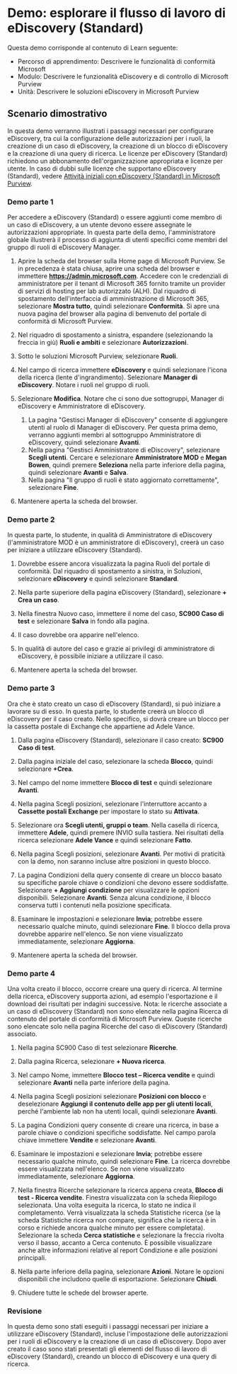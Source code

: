 <!---
---
Demo: Titolo: "Esplorare il flusso di lavoro di eDiscovery (Standard)" Percorso di apprendimento/Modulo/Unità: "Percorso di apprendimento: Descrivere le funzionalità di conformità Microsoft; Modulo 5: Descrivere le funzionalità eDiscovery e di controllo di Microsoft Purview; Unità 2: Descrivere le soluzioni eDiscovery in Microsoft 365"
---
--->

# Demo: esplorare il flusso di lavoro di eDiscovery (Standard)

Questa demo corrisponde al contenuto di Learn seguente:

- Percorso di apprendimento: Descrivere le funzionalità di conformità Microsoft
- Modulo: Descrivere le funzionalità eDiscovery e di controllo di Microsoft Purview
- Unità: Descrivere le soluzioni eDiscovery in Microsoft Purview

## Scenario dimostrativo

In questa demo verranno illustrati i passaggi necessari per configurare eDiscovery, tra cui la configurazione delle autorizzazioni per i ruoli, la creazione di un caso di eDiscovery, la creazione di un blocco di eDiscovery e la creazione di una query di ricerca.  Le licenze per eDiscovery (Standard) richiedono un abbonamento dell'organizzazione appropriata e licenze per utente. In caso di dubbi sulle licenze che supportano eDiscovery (Standard), vedere [Attività iniziali con eDiscovery (Standard) in Microsoft Purview](https://docs.microsoft.com/microsoft-365/compliance/get-started-core-ediscovery?view=o365-worldwide).

### Demo parte 1

Per accedere a eDiscovery (Standard) o essere aggiunti come membro di un caso di eDiscovery, a un utente devono essere assegnate le autorizzazioni appropriate. In questa parte della demo, l'amministratore globale illustrerà il processo di aggiunta di utenti specifici come membri del gruppo di ruoli di eDiscovery Manager.

1. Aprire la scheda del browser sulla Home page di Microsoft Purview.  Se in precedenza è stata chiusa, aprire una scheda del browser e immettere **https://admin.microsoft.com**. Accedere con le credenziali di amministratore per il tenant di Microsoft 365 fornito tramite un provider di servizi di hosting per lab autorizzato (ALH). Dal riquadro di spostamento dell'interfaccia di amministrazione di Microsoft 365, selezionare **Mostra tutto**, quindi selezionare **Conformità**.  Si apre una nuova pagina del browser alla pagina di benvenuto del portale di conformità di Microsoft Purview.  

1. Nel riquadro di spostamento a sinistra, espandere (selezionando la freccia in giù) **Ruoli e ambiti** e selezionare **Autorizzazioni**.

1. Sotto le soluzioni Microsoft Purview, selezionare **Ruoli**.

1. Nel campo di ricerca immettere **eDiscovery** e quindi selezionare l'icona della ricerca (lente d'ingrandimento).  Selezionare **Manager di eDiscovery**.  Notare i ruoli nel gruppo di ruoli.

1. Selezionare **Modifica**.  Notare che ci sono due sottogruppi, Manager di eDiscovery e Amministratore di eDiscovery.  
    1. La pagina "Gestisci Manager di eDiscovery" consente di aggiungere utenti al ruolo di Manager di eDiscovery. Per questa prima demo, verranno aggiunti membri al sottogruppo Amministratore di eDiscovery, quindi selezionare **Avanti**.
    1. Nella pagina "Gestisci Amministratore di eDiscovery", selezionare **Scegli utenti**. Cercare e selezionare **Amministratore MOD** e **Megan Bowen**, quindi premere **Seleziona** nella parte inferiore della pagina, quindi selezionare **Avanti** e **Salva**.
    1. Nella pagina "Il gruppo di ruoli è stato aggiornato correttamente", selezionare **Fine**.

1. Mantenere aperta la scheda del browser.

### Demo parte 2

In questa parte, lo studente, in qualità di Amministratore di eDiscovery (l'amministratore MOD è un amministratore di eDiscovery), creerà un caso per iniziare a utilizzare eDiscovery (Standard).

1. Dovrebbe essere ancora visualizzata la pagina Ruoli del portale di conformità. Dal riquadro di spostamento a sinistra, in Soluzioni, selezionare **eDiscovery** e quindi selezionare **Standard**.

1. Nella parte superiore della pagina eDiscovery (Standard), selezionare **+ Crea un caso**.

1. Nella finestra Nuovo caso, immettere il nome del caso, **SC900 Caso di test** e selezionare **Salva** in fondo alla pagina.

1. Il caso dovrebbe ora apparire nell'elenco.

1. In qualità di autore del caso e grazie ai privilegi di amministratore di eDiscovery, è possibile iniziare a utilizzare il caso.  

1. Mantenere aperta la scheda del browser.

### Demo parte 3

Ora che è stato creato un caso di eDiscovery (Standard), si può iniziare a lavorare su di esso.  In questa parte, lo studente creerà un blocco di eDiscovery per il caso creato.  Nello specifico, si dovrà creare un blocco per la cassetta postale di Exchange che appartiene ad Adele Vance.

1. Dalla pagina eDiscovery (Standard), selezionare il caso creato: **SC900 Caso di test**.

1. Dalla pagina iniziale del caso, selezionare la scheda **Blocco**, quindi selezionare **+Crea**.

1. Nel campo del nome immettere **Blocco di test** e quindi selezionare **Avanti**.

1. Nella pagina Scegli posizioni, selezionare l'interruttore accanto a **Cassette postali Exchange** per impostare lo stato su **Attivata**.  

1. Selezionare ora **Scegli utenti, gruppi o team**.  Nella casella di ricerca, immettere **Adele**, quindi premere INVIO sulla tastiera. Nei risultati della ricerca selezionare **Adele Vance** e quindi selezionare **Fatto**.

1. Nella pagina Scegli posizioni, selezionare **Avanti**.  Per motivi di praticità con la demo, non saranno incluse altre posizioni in questo blocco.

1. La pagina Condizioni della query consente di creare un blocco basato su specifiche parole chiave o condizioni che devono essere soddisfatte. Selezionare **+ Aggiungi condizione** per visualizzare le opzioni disponibili.  Selezionare **Avanti**. Senza alcuna condizione, il blocco conserva tutti i contenuti nella posizione specificata.

1. Esaminare le impostazioni e selezionare **Invia**; potrebbe essere necessario qualche minuto, quindi selezionare **Fine**.  Il blocco della prova dovrebbe apparire nell'elenco.  Se non viene visualizzato immediatamente, selezionare **Aggiorna**.

1. Mantenere aperta la scheda del browser.

### Demo parte 4

Una volta creato il blocco, occorre creare una query di ricerca.  Al termine della ricerca, eDiscovery supporta azioni, ad esempio l'esportazione e il download dei risultati per indagini successive.   Nota: le ricerche associate a un caso di eDiscovery (Standard) non sono elencate nella pagina Ricerca di contenuto del portale di conformità di Microsoft Purview. Queste ricerche sono elencate solo nella pagina Ricerche del caso di eDiscovery (Standard) associato.

1. Nella pagina SC900 Caso di test selezionare **Ricerche**.

1. Dalla pagina Ricerca, selezionare **+ Nuova ricerca**.

1. Nel campo Nome, immettere **Blocco test – Ricerca vendite** e quindi selezionare **Avanti** nella parte inferiore della pagina.

1. Nella pagina Scegli posizioni selezionare **Posizioni con blocco** e deselezionare **Aggiungi il contenuto delle app per gli utenti locali**, perché l'ambiente lab non ha utenti locali, quindi selezionare **Avanti**.

1. La pagina Condizioni query consente di creare una ricerca, in base a parole chiave o condizioni specifiche soddisfatte. Nel campo parola chiave immettere **Vendite** e selezionare **Avanti**.

1. Esaminare le impostazioni e selezionare **Invia**; potrebbe essere necessario qualche minuto, quindi selezionare **Fine**.  La ricerca dovrebbe essere visualizzata nell'elenco.  Se non viene visualizzato immediatamente, selezionare **Aggiorna**.

1. Nella finestra Ricerche selezionare la ricerca appena creata, **Blocco di test - Ricerca vendite**.  Finestra visualizzata con la scheda Riepilogo selezionata.  Una volta eseguita la ricerca, lo stato ne indica il completamento.  Verrà visualizzata la scheda Statistiche ricerca (se la scheda Statistiche ricerca non compare, significa che la ricerca è in corso e richiede ancora qualche minuto per essere completata).  Selezionare la scheda **Cerca statistiche** e selezionare la freccia rivolta verso il basso, accanto a Cerca contenuto.  È possibile visualizzare anche altre informazioni relative al report Condizione e alle posizioni principali.  

1. Nella parte inferiore della pagina, selezionare **Azioni**.  Notare le opzioni disponibili che includono quelle di esportazione. Selezionare **Chiudi**.

1. Chiudere tutte le schede del browser aperte.

### Revisione

In questa demo sono stati eseguiti i passaggi necessari per iniziare a utilizzare eDiscovery (Standard), incluse l'impostazione delle autorizzazioni per i ruoli di eDiscovery e la creazione di un caso di eDiscovery.  Dopo aver creato il caso sono stati presentati gli elementi del flusso di lavoro di eDiscovery (Standard), creando un blocco di eDiscovery e una query di ricerca.
